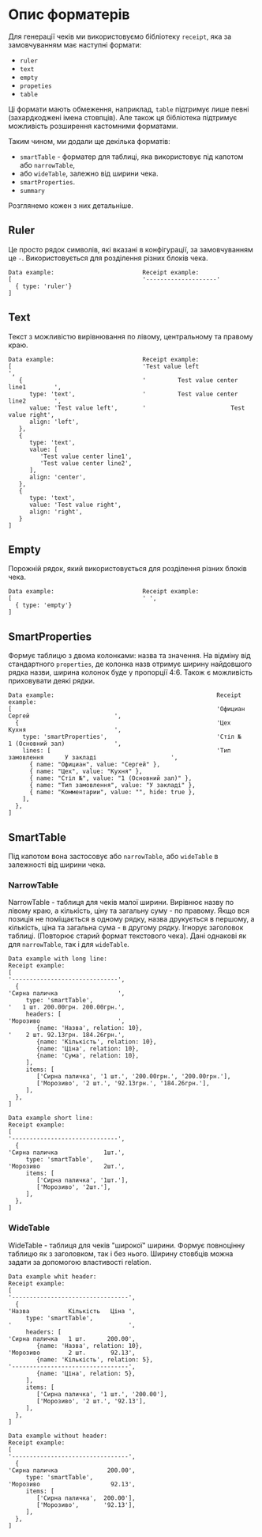 # Опис форматерів
Для генерації чеків ми використовуємо бібліотеку `receipt`, яка за замовчуванням 
має наступні формати:

- `ruler`
- `text`
- `empty`
- `propeties`
- `table`

Ці формати мають обмеження, наприклад, `table` підтримує лише певні (захардкоджені 
імена стовпців). Але також ця бібліотека підтримує можливість розширення кастомними 
форматами.

Таким чином, ми додали ще декілька форматів:

- `smartTable` - форматер для таблиці, яка використовує під капотом або `narrowTable`, 
- або `wideTable`, залежно від ширини чека.
- `smartProperties`.
- `summary`

Розглянемо кожен з них детальніше.

## Ruler
Це просто рядок символів, які вказані в конфігурації, за замовчуванням це `-`. 
Використовується для розділення різних блоків чека.
```
Data example:                         Receipt example:
[                                     '--------------------'
  { type: 'ruler'}    
]
```

## Text
Текст з можливістю вирівнювання по лівому, центральному та правому краю.
```
Data example:                         Receipt example:
[                                     'Test value left                         ',  
   {                                  '         Test value center line1        ',
      type: 'text',                   '         Test value center line2        ',
      value: 'Test value left',       '                        Test value right',
      align: 'left',
   },
   {
      type: 'text',
      value: [
         'Test value center line1',
         'Test value center line2',
      ],
      align: 'center',
   },
   {
      type: 'text',
      value: 'Test value right',
      align: 'right',
   }
]
```

## Empty
Порожній рядок, який використовується для розділення різних блоків чека.
```
Data example:                         Receipt example:
[                                     ' ',
  { type: 'empty'}    
]
```

## SmartProperties
Формує таблицю з двома колонками: назва та значення. На відміну від стандартного 
`properties`, де колонка назв отримує ширину найдовшого рядка назви, ширина колонок 
буде у пропорції 4:6. Також є можливість приховувати деякі рядки.
```
Data example:                                              Receipt example:
[                                                          'Официан             Сергей                        ',
  {                                                        'Цех                 Кухня                         ',
    type: 'smartProperties',                               'Стіл №              1 (Основний зал)              ',
    lines: [                                               'Тип замовлення      У закладі                     ',
      { name: "Официан", value: "Сергей" },
      { name: "Цех", value: "Кухня" },
      { name: "Стіл №", value: "1 (Основний зал)" },
      { name: "Тип замовлення", value: "У закладі" },
      { name: "Комментарии", value: "", hide: true },
    ],
  },
]
```

## SmartTable
Під капотом вона застосовує або `narrowTable`, або `wideTable` в залежності від 
ширини чека.

### NarrowTable
NarrowTable - таблиця для чеків малої ширини. Вирівнює назву по лівому краю, а 
кількість, ціну та загальну суму - по правому. Якщо вся позиція не поміщається в 
одному рядку, назва друкується в першому, а кількість, ціна та загальна сума - в 
другому рядку. Ігнорує заголовок таблиці. (Повторює старий формат текстового чека). 
Дані однакові як для `narrowTable`, так і для `wideTable`.
``` 
Data example with long line:                                           Receipt example:
[                                                                      '------------------------------',
  {                                                                    'Сирна паличка                 ',
     type: 'smartTable',                                               '   1 шт. 200.00грн. 200.00грн.',
     headers: [                                                        'Морозиво                      ',
        {name: 'Назва', relation: 10},                                 '    2 шт. 92.13грн. 184.26грн.',
        {name: 'Кількість', relation: 10},
        {name: 'Ціна', relation: 10},
        {name: 'Сума', relation: 10},
     ],
     items: [
        ['Сирна паличка', '1 шт.', '200.00грн.', '200.00грн.'],
        ['Морозиво', '2 шт.', '92.13грн.', '184.26грн.'],
     ],
  },
]

Data example short line:                                               Receipt example:
[                                                                      '------------------------------',
  {                                                                    'Сирна паличка             1шт.',
     type: 'smartTable',                                               'Морозиво                  2шт.',
     items: [
        ['Сирна паличка', '1шт.'],
        ['Морозиво', '2шт.'],
     ],
  },
]
```

### WideTable
WideTable - таблиця для чеків "широкої" ширини. Формує повноцінну таблицю як з 
заголовком, так і без нього. Ширину стовбців можна задати за допомогою властивості 
relation.
```
Data example whit header:                                             Receipt example:
[                                                                     '---------------------------------',
  {                                                                   'Назва           Кількість   Ціна ',
     type: 'smartTable',                                              '                                 ',
     headers: [                                                       'Сирна паличка   1 шт.      200.00',
        {name: 'Назва', relation: 10},                                'Морозиво        2 шт.       92.13',
        {name: 'Кількість', relation: 5},                             '---------------------------------',
        {name: 'Ціна', relation: 5},
     ],
     items: [
        ['Сирна паличка', '1 шт.', '200.00'],
        ['Морозиво', '2 шт.', '92.13'],
     ],
  },
]

Data example without header:                                          Receipt example:
[                                                                     '---------------------------------',
  {                                                                   'Сирна паличка              200.00',
     type: 'smartTable',                                              'Морозиво                    92.13',
     items: [
        ['Сирна паличка',  200.00'],
        ['Морозиво',       '92.13'],
     ],
  },
]
```
